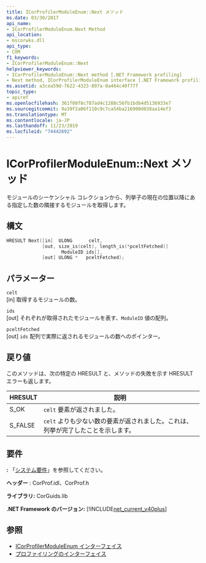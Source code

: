 ```yaml
---
title: ICorProfilerModuleEnum::Next メソッド
ms.date: 03/30/2017
api_name:
- ICorProfilerModuleEnum.Next Method
api_location:
- mscorwks.dll
api_type:
- COM
f1_keywords:
- ICorProfilerModuleEnum::Next
helpviewer_keywords:
- ICorProfilerModuleEnum::Next method [.NET Framework profiling]
- Next method, ICorProfilerModuleEnum interface [.NET Framework profiling]
ms.assetid: a3cea59d-7622-4323-897a-0a464c40f77f
topic_type:
- apiref
ms.openlocfilehash: 361f08f8c787ad4c1288c56fb1bdb4d5136933e7
ms.sourcegitcommit: 9a39f2a06f110c9c7ca54ba216900d038aa14ef3
ms.translationtype: MT
ms.contentlocale: ja-JP
ms.lasthandoff: 11/23/2019
ms.locfileid: "74442692"
---
```

# <a name="icorprofilermoduleenumnext-method"></a>ICorProfilerModuleEnum::Next メソッド
モジュールのシーケンシャル コレクションから、列挙子の現在の位置以降にある指定した数の隣接するモジュールを取得します。  
  
## <a name="syntax"></a>構文  
  
```cpp  
HRESULT Next([in]  ULONG      celt,  
             [out, size_is(celt), length_is(*pceltFetched)]  
                    ModuleID ids[],  
             [out] ULONG *   pceltFetched);  
```  
  
## <a name="parameters"></a>パラメーター  
 `celt`  
 [in] 取得するモジュールの数。  
  
 `ids`  
 [out] それぞれが取得されたモジュールを表す、`ModuleID` 値の配列。  
  
 `pceltFetched`  
 [out] `ids` 配列で実際に返されるモジュールの数へのポインター。  
  
## <a name="return-value"></a>戻り値  
 このメソッドは、次の特定の HRESULT と、メソッドの失敗を示す HRESULT エラーも返します。  
  
|HRESULT|説明|  
|-------------|-----------------|  
|S_OK|`celt` 要素が返されました。|  
|S_FALSE|`celt` よりも少ない数の要素が返されました。これは、列挙が完了したことを示します。|  
  
## <a name="requirements"></a>要件  
 **:** 「[システム要件](../../../../docs/framework/get-started/system-requirements.md)」を参照してください。  
  
 **ヘッダー** : CorProf.idl、CorProf.h  
  
 **ライブラリ:** CorGuids.lib  
  
 **.NET Framework のバージョン:** [!INCLUDE[net_current_v40plus](../../../../includes/net-current-v40plus-md.md)]  
  
## <a name="see-also"></a>参照

- [ICorProfilerModuleEnum インターフェイス](../../../../docs/framework/unmanaged-api/profiling/icorprofilermoduleenum-interface.md)
- [プロファイリングのインターフェイス](../../../../docs/framework/unmanaged-api/profiling/profiling-interfaces.md)

